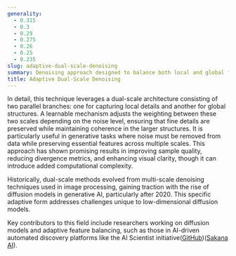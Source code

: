 ```yaml
---
generality:
  - 0.315
  - 0.3
  - 0.29
  - 0.275
  - 0.26
  - 0.25
  - 0.235
slug: adaptive-dual-scale-denoising
summary: Denoising approach designed to balance both local and global feature extraction in models, particularly in the context of diffusion-based generative models. This method aims to enhance image quality by dynamically adjusting denoising processes across different spatial scales.
title: Adaptive Dual-Scale Denoising
---
```


In detail, this technique leverages a dual-scale architecture consisting of two parallel branches: one for capturing local details and another for global structures. A learnable mechanism adjusts the weighting between these two scales depending on the noise level, ensuring that fine details are preserved while maintaining coherence in the larger structures. It is particularly useful in generative tasks where noise must be removed from data while preserving essential features across multiple scales. This approach has shown promising results in improving sample quality, reducing divergence metrics, and enhancing visual clarity, though it can introduce added computational complexity.

Historically, dual-scale methods evolved from multi-scale denoising techniques used in image processing, gaining traction with the rise of diffusion models in generative AI, particularly after 2020. This specific adaptive form addresses challenges unique to low-dimensional diffusion models.

Key contributors to this field include researchers working on diffusion models and adaptive feature balancing, such as those in AI-driven automated discovery platforms like the AI Scientist initiative​([GitHub](https://github.com/SakanaAI/AI-Scientist/blob/main/example_papers/adaptive_dual_scale_denoising/review.txt))​([Sakana AI](https://sakana.ai/ai-scientist/)).
